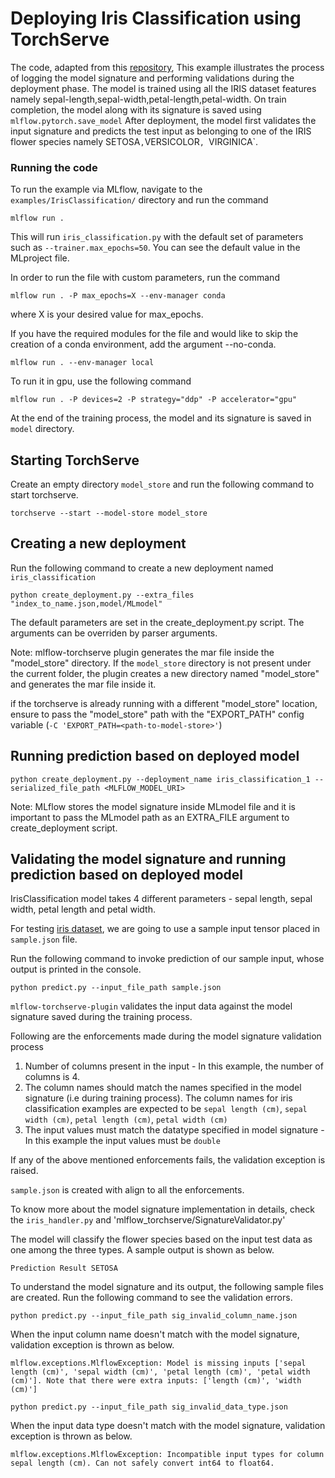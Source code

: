 # Deploying Iris Classification using TorchServe

The code, adapted from this [repository](http://chappers.github.io/2020/04/19/torch-lightning-using-iris/),
This example illustrates the process of logging the model signature and performing validations during the deployment phase.
The model is trained using all the IRIS dataset features namely sepal-length,sepal-width,petal-length,petal-width. On train completion, the model along with its signature is saved using `mlflow.pytorch.save_model`
After deployment, the model first validates the input signature and predicts the test input as belonging to one of the IRIS flower species namely SETOSA` , `VERSICOLOR`, `VIRGINICA`.

### Running the code

To run the example via MLflow, navigate to the `examples/IrisClassification/` directory and run the command

```
mlflow run .

```

This will run `iris_classification.py` with the default set of parameters such as `--trainer.max_epochs=50`. You can see the default value in the MLproject file.

In order to run the file with custom parameters, run the command

```
mlflow run . -P max_epochs=X --env-manager conda
```

where X is your desired value for max_epochs.

If you have the required modules for the file and would like to skip the creation of a conda environment, add the argument --no-conda.

```
mlflow run . --env-manager local
```

To run it in gpu, use the following command

```
mlflow run . -P devices=2 -P strategy="ddp" -P accelerator="gpu"
```

At the end of the training process, the model and its signature is saved in `model` directory.

## Starting TorchServe

Create an empty directory `model_store` and run the following command to start torchserve.

```
torchserve --start --model-store model_store
```

## Creating a new deployment

Run the following command to create a new deployment named `iris_classification`

```
python create_deployment.py --extra_files "index_to_name.json,model/MLmodel"
```

The default parameters are set in the create_deployment.py script. The arguments can be overriden by parser arguments. 

Note:
mlflow-torchserve plugin generates the mar file inside the "model_store" directory. If the `model_store` directory is not present under the current folder, 
the plugin creates a new directory named "model_store" and generates the mar file inside it.

if the torchserve is already running with a different "model_store" location, ensure to pass the "model_store" path with the "EXPORT_PATH" config variable (`-C 'EXPORT_PATH=<path-to-model-store>'`)

## Running prediction based on deployed model

```
python create_deployment.py --deployment_name iris_classification_1 --serialized_file_path <MLFLOW_MODEL_URI>
```

Note:
MLflow stores the model signature inside MLmodel file and it is important to pass the MLmodel path as an EXTRA_FILE argument to create_deployment script.

## Validating the model signature and running prediction based on deployed model

IrisClassification model takes 4 different parameters - sepal length, sepal width, petal length and petal width.

For testing [iris dataset](http://archive.ics.uci.edu/ml/datasets/Iris/), we are going to use a sample input tensor placed in `sample.json` file.

Run the following command to invoke prediction of our sample input, whose output is printed in the console.

```
python predict.py --input_file_path sample.json
```

`mlflow-torchserve-plugin` validates the input data against the model signature saved during the training process. 

Following are the enforcements made during the model signature validation process

1. Number of columns present in the input - In this example, the number of columns is 4.
2. The column names should match the names specified in the model signature (i.e during training process). The column names for iris classification examples are expected to be `sepal length (cm)`, `sepal width (cm)`, `petal length (cm)`, `petal width (cm)`
3. The input values must match the datatype specified in model signature - In this example the input values must be `double`

If any of the above mentioned enforcements fails, the validation exception is raised.

`sample.json` is created with align to all the enforcements. 

To know more about the model signature implementation in details, check the `iris_handler.py` and 'mlflow_torchserve/SignatureValidator.py'

The model will classify the flower species based on the input test data as one among the three types. A sample output is shown as below.

```
Prediction Result SETOSA
```


To understand the model signature and its output, the following sample files are created. Run the following command to see the validation errors.

```
python predict.py --input_file_path sig_invalid_column_name.json
```

When the input column name doesn't match with the model signature, validation exception is thrown as below.

```
mlflow.exceptions.MlflowException: Model is missing inputs ['sepal length (cm)', 'sepal width (cm)', 'petal length (cm)', 'petal width (cm)']. Note that there were extra inputs: ['length (cm)', 'width (cm)']
```


```
python predict.py --input_file_path sig_invalid_data_type.json
```

When the input data type doesn't match with the model signature, validation exception is thrown as below.

```
mlflow.exceptions.MlflowException: Incompatible input types for column sepal length (cm). Can not safely convert int64 to float64.
```